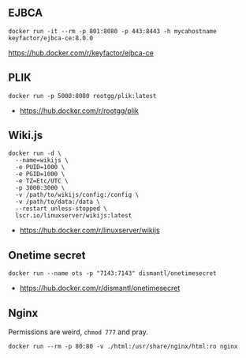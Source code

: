 ## EJBCA

```
docker run -it --rm -p 801:8080 -p 443:8443 -h mycahostname keyfactor/ejbca-ce:8.0.0
```
https://hub.docker.com/r/keyfactor/ejbca-ce

## PLIK

```
docker run -p 5000:8080 rootgg/plik:latest
```
* https://hub.docker.com/r/rootgg/plik

## Wiki.js

```
docker run -d \
  --name=wikijs \
  -e PUID=1000 \
  -e PGID=1000 \
  -e TZ=Etc/UTC \
  -p 3000:3000 \
  -v /path/to/wikijs/config:/config \
  -v /path/to/data:/data \
  --restart unless-stopped \
  lscr.io/linuxserver/wikijs:latest
```
* https://hub.docker.com/r/linuxserver/wikijs

## Onetime secret

```
docker run --name ots -p "7143:7143" dismantl/onetimesecret
```
* https://hub.docker.com/r/dismantl/onetimesecret

## Nginx

Permissions are weird, `chmod 777` and pray.

```
docker run --rm -p 80:80 -v ./html:/usr/share/nginx/html:ro nginx
```



